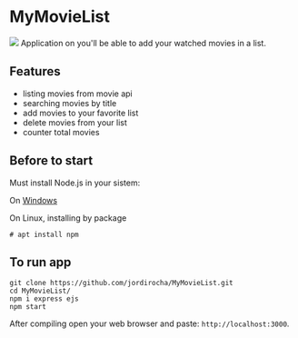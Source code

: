 # MyMovieList
<img src="https://img.shields.io/twitter/follow/d_fisherWebDev?style=social" />
Application on you'll be able to add your watched movies in a list.

## Features
- listing movies from movie api
- searching movies by title
- add movies to your favorite list
- delete movies from your list
- counter total movies

## Before to start
Must install Node.js in your sistem:</br>

On [Windows](https://nodejs.org/es/download/)

On Linux, installing by package
    
    # apt install npm

## To run app
    git clone https://github.com/jordirocha/MyMovieList.git
    cd MyMovieList/
    npm i express ejs
    npm start
After compiling open your web browser and paste: `http://localhost:3000`.
